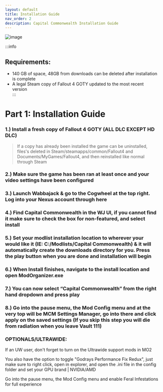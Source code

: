 ```yaml
---
layout: default
title: Installation Guide
nav_order: 2
description: Capital Commonwealth Installation Guide
---
```


![image](https://raw.githubusercontent.com/TheMrNewVegas/TheMrNewVegas.github.io/refs/heads/main/Resources/capcom/download%20(7).gif)

:::info
## **Requirements:**
- 140 GB of space, 48GB from downloads can be deleted after installation is complete 
- A legal Steam copy of Fallout 4 GOTY updated to the most recent version  
:::

# **Part 1: Installation Guide**

### 1.) Install a fresh copy of Fallout 4 GOTY (ALL DLC EXCEPT HD DLC)

> If a copy has already been installed the game can be uninstalled, files's deleted in Steam/steamapps/common/Fallout4 and Documents/MyGames/Fallout4, and then reinstalled like normal through Steam

### 2.) Make sure the game has been ran at least once and your video settings have been configured

### 3.) Launch Wabbajack & go to the Cogwheel at the top right. Log into your Nexus account through here

### 4.) Find Capital Commonwealth in the WJ UI, if you cannot find it make sure to check the box for non-featured, and select install

### 5.) Set your modlist installation location to wherever your would like it (IE: C:/Modlists/Capital Commonwealth) & it will automatically create the downloads directory for you. Press the play button when you are done and installation will begin

### 6.) When Install finishes, navigate to the install location and open ModOrganizer.exe

### 7.) You can now select “Capital Commonwealth” from the right hand dropdown and press play  

### 8.) Go into the pause menu, the Mod Config menu and at the very top will be MCM Settings Manager, go into there and click apply on the saved settings (If you skip this step you will die from radiation when you leave Vault 111)

### OPTIONALS/ULTRAWIDE: 

If an UW user, don't forget to turn on the Ultrawide support mods in MO2

You also have the option to toggle "Godrays Performance Fix Redux", just make sure to right click, open in explorer, and open the .ini file in the config folder and set your GPU brand | NVIDIA/AMD

Go into the pause menu, the Mod Config menu and enable Feral Infestations for full experience 
